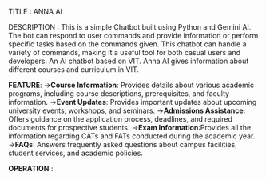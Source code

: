 TITLE : ANNA AI

DESCRIPTION : This is a simple Chatbot built using Python and Gemini AI. The bot can respond to user commands and provide information or perform specific tasks based on the commands given. This chatbot can handle a variety of commands, making it a useful tool for both casual users and developers.
An AI chatbot based on VIT. Anna AI gives information about different courses and curriculum in VIT.

**FEATURE**:
->**Course Information**: Provides details about various academic programs, including course descriptions, prerequisites, and faculty information.
->**Event Updates**: Provides important updates about upcoming university events, workshops, and seminars.
->**Admissions Assistance**: Offers guidance on the application process, deadlines, and required documents for prospective students.
->**Exam Information**:Provides all the information regarding CATs and FATs conducted during the academic year.
->**FAQs**: Answers frequently asked questions about campus facilities, student services, and academic policies.

**OPERATION** : 




